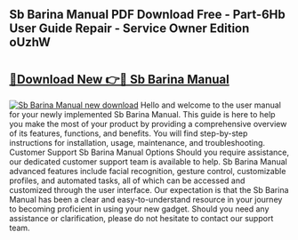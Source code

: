 ## Sb Barina Manual PDF Download Free - Part-6Hb User Guide Repair - Service Owner Edition oUzhW

# <h2><a href="http://bc88229.oget.top/?id=Sb+Barina+Manual">🔗Download New 👉🔴 Sb Barina Manual</a></h2>

[![Sb Barina Manual new download](https://i.imgur.com/5g1atiW.png)](http://bc88229.oget.top/?id=Sb+Barina+Manual)
Hello and welcome to the user manual for your newly implemented Sb Barina Manual. This guide is here to help you make the most of your product by providing a comprehensive overview of its features, functions, and benefits. You will find step-by-step instructions for installation, usage, maintenance, and troubleshooting. Customer Support Sb Barina Manual Options Should you require assistance, our dedicated customer support team is available to help. Sb Barina Manual advanced features include facial recognition, gesture control, customizable profiles, and automated tasks, all of which can be accessed and customized through the user interface. Our expectation is that the Sb Barina Manual has been a clear and easy-to-understand resource in your journey to becoming proficient in using your new gadget. Should you need any assistance or clarification, please do not hesitate to contact our support team.

